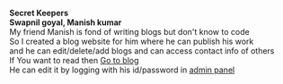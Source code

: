 **Secret Keepers**<br />
**Swapnil goyal, Manish kumar**<br />
My friend Manish is fond of writing blogs but don't know to code<br />
So I created a blog website for him where he can publish his work<br />
and he can edit/delete/add blogs and can access contact info of others <br />
If You want to read then [Go to blog](https://secret-keepers.herokuapp.com)<br />
He can edit it by logging with his id/password in [admin panel](https://secret-keepers.herokuapp.com/admin/)
